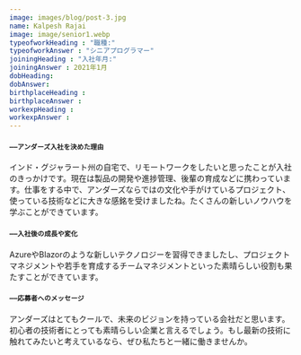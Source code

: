```yaml
---
image: images/blog/post-3.jpg
name: Kalpesh Rajai
image: image/senior1.webp
typeofworkHeading : "職種:"
typeofworkAnswer : "シニアプログラマー"
joiningHeading : "入社年月:"
joiningAnswer : 2021年1月
dobHeading: 
dobAnswer: 
birthplaceHeading : 
birthplaceAnswer : 
workexpHeading : 
workexpAnswer :  
---
```


#### `――アンダーズ入社を決めた理由`
インド・グジャラート州の自宅で、リモートワークをしたいと思ったことが入社のきっかけです。現在は製品の開発や進捗管理、後輩の育成などに携わっています。仕事をする中で、アンダーズならではの文化や手がけているプロジェクト、使っている技術などに大きな感銘を受けましたね。たくさんの新しいノウハウを学ぶことができています。

#### `――入社後の成長や変化`
AzureやBlazorのような新しいテクノロジーを習得できましたし、プロジェクトマネジメントや若手を育成するチームマネジメントといった素晴らしい役割も果たすことができています。

#### `――応募者へのメッセージ`
アンダーズはとてもクールで、未来のビジョンを持っている会社だと思います。初心者の技術者にとっても素晴らしい企業と言えるでしょう。もし最新の技術に触れてみたいと考えているなら、ぜひ私たちと一緒に働きませんか。
